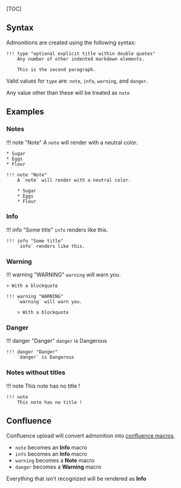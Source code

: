 [TOC]

## Syntax

Admonitions are created using the following syntax:

```
!!! type "optional explicit title within double quotes"
    Any number of other indented markdown elements.

    This is the second paragraph.
```

Valid values for `type` are: `note`, `info`, `warning`, and `danger`.

Any value other than these will be treated as `note`

## Examples

### Notes

!!! note "Note"
    A `note` will render with a neutral color.

    * Sugar
    * Eggs
    * Flour

```
!!! note "Note"
    A `note` will render with a neutral color.

    * Sugar
    * Eggs
    * Flour
```

### Info

!!! info "Some title"
    `info` renders like this.

```
!!! info "Some title"
    `info` renders like this.
```

### Warning

!!! warning "WARNING"
    `warning` will warn you.

    > With a blockquote

```
!!! warning "WARNING"
    `warning` will warn you.

    > With a blockquote
```

### Danger

!!! danger "Danger"
    `danger` is Dangerous

```
!!! danger "Danger"
    `danger` is Dangerous
```

### Notes without titles

!!! note
    This note has no title !

```
!!! note
    This note has no title !
```

## Confluence

Confluence upload will convert admonition into [confluence macros](https://confluence.atlassian.com/doc/info-tip-note-and-warning-macros-51872369.html).

* `note` becomes an __Info__ macro
* `info` becomes an __Info__ macro
* `warning` becomes a __Note__ macro
* `danger` becomes a __Warning__ macro

Everything that isn't recognized will be rendered as __Info__
